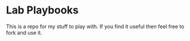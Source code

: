 # Lab Playbooks

This is a repo for my stuff to play with. If you find it useful then feel free to fork and use it.